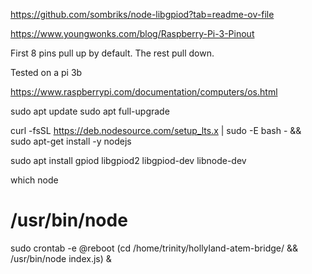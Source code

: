 https://github.com/sombriks/node-libgpiod?tab=readme-ov-file


https://www.youngwonks.com/blog/Raspberry-Pi-3-Pinout


First 8 pins pull up by default. The rest pull down.


Tested on a pi 3b

https://www.raspberrypi.com/documentation/computers/os.html

sudo apt update
sudo apt full-upgrade


curl -fsSL https://deb.nodesource.com/setup_lts.x | sudo -E bash - &&\
sudo apt-get install -y nodejs

sudo apt install gpiod libgpiod2 libgpiod-dev libnode-dev

which node
# /usr/bin/node
sudo crontab -e
@reboot (cd /home/trinity/hollyland-atem-bridge/ && /usr/bin/node index.js) &


